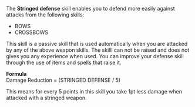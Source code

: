 The **Stringed defense** skill enables you to defend more easily against attacks from the following skills:

*   BOWS
*   CROSSBOWS

This skill is a passive skill that is used automatically when you are attacked by any of the above weapon skills. The skilll can not be raised and does not gives you any experience when used. You can improve your defense skill through the use of items and spells that raise it.

**Formula**  
Damage Reduction = (STRINGED DEFENSE / 5)  
  
This means for every 5 points in this skill you take 1pt less damage when attacked with a stringed weapon.